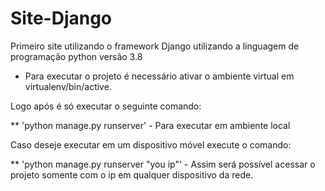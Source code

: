 # Site-Django
Primeiro site utilizando o framework Django utilizando a linguagem de programação python versão 3.8

* Para executar o projeto é necessário ativar o ambiente virtual em virtualenv/bin/active.

Logo após é só executar o seguinte comando:

  ** 'python manage.py runserver' - Para executar em ambiente local
  
Caso deseje executar em um dispositivo móvel execute o comando:
  
  ** 'python manage.py runserver "you ip"' - Assim será possível acessar o projeto somente com o ip em qualquer dispositivo da rede.
  
  
